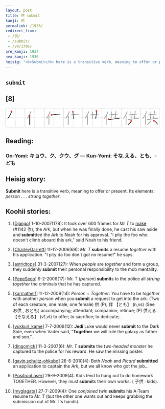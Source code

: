 ```yaml
---
layout: post
title: 供 submit
kanji: 供
permalink: /1935/
redirect_from:
 - /供/
 - /submit/
 - /v4/1796/
pre_kanji: 1934
nex_kanji: 1936
heisig: "<b>Submit</b> here is a transitive verb, meaning to offer or present. Its elements: <i>person</i> . . . <i>strung together</i>."
---
```


## `submit`

## [8]

<div class="stroke"><img src="../images/E4BE9B.png" /></div>

## Reading:

### On-Yomi: キョウ、ク、クウ、グ &mdash; Kun-Yomi: そな.える、とも、-ども

## Heisig story:

<b>Submit</b> here is a transitive verb, meaning to offer or present. Its elements: <i>person</i> . . . <i>strung together</i>.

## Koohii stories:

1) [<a href="http://kanji.koohii.com/profile/Django">Django</a>] 1-10-2007(178): It took over 600 frames for <em>Mr T</em> to <a href="../1142">make</a> (#1142 作), the <em>Ark</em>, but when he was finally done, he cast his saw aside and<strong> submit</strong>ted the <em>Ark</em> to Noah for his approval. &quot;I pity the foo who doesn&#039;t climb aboard this ark,&quot; said Noah to his friend.

2) [<a href="http://kanji.koohii.com/profile/CharleyGarrett">CharleyGarrett</a>] 11-12-2006(69): <em>Mr. T</em> <strong>submits</strong> a resume <em>together</em> with his application. &quot;I pity da foo don&#039;t got no resume!&quot; he says.

3) [<a href="http://kanji.koohii.com/profile/astridtops">astridtops</a>] 31-3-2007(27): When <em>people</em> are <em>together</em> and form a group, they suddenly<strong> submit</strong> their personal responsibility to the mob mentality.

4) [<a href="http://kanji.koohii.com/profile/PepeSeco">PepeSeco</a>] 9-2-2006(17): Mr. T (<em>person</em>)<strong> submit</strong>s to the police all <em>strung together</em> the criminals that he has captured.

5) [<a href="http://kanji.koohii.com/profile/karmatheif">karmatheif</a>] 11-12-2009(14): <em>Person</em> + <em>Together</em>: You have to be <em>together</em> with another <em>person</em> when you<strong> submit</strong> a request to get into the ark. (Two of each creature, one male, one female) 供 (P); 伴 【とも】 (n,vs) (See お供 , おとも) accompanying; attendant; companion; retinue; (P) 供える 【そなえる】 (v1,vt) to offer; to sacrifice; to dedicate;.

6) [<a href="http://kanji.koohii.com/profile/yukkuri_kame">yukkuri_kame</a>] 7-7-2009(12): <strong>Jedi</strong> Luke would never <strong>submit</strong> to the Dark Side, even when Vader said, &quot;<strong>Together</strong> we will rule the galaxy as father and son.&quot;.

7) [<a href="http://kanji.koohii.com/profile/dingomick">dingomick</a>] 11-3-2007(6): <em>Mr. T</em> <strong>submits</strong> the <em>two-headed monster</em> he captured to the police for his reward. He saw the missing poster.

8) [<a href="http://kanji.koohii.com/profile/gavin.schultz-ohkubo">gavin.schultz-ohkubo</a>] 28-6-2010(4): Both <em>Noah</em> and <em>Picard</em> <strong>submitted</strong> an application to captain the <em>Ark</em>, but we all know who got the job...

9) [<a href="http://kanji.koohii.com/profile/PositronLaser">PositronLaser</a>] 28-9-2009(4): Kids tend to hang out to do homework TOGETHER. However, they must<strong> submit</strong>s their own works. ( 子供 : kids).

10) [<a href="http://kanji.koohii.com/profile/myglagata">myglagata</a>] 27-7-2009(4): One <em>conjoined twin</em><strong> submit</strong>s his A-Team resume to <em>Mr. T</em> (but the other one wants out and keeps grabbing the submission out of Mr T&#039;s hands).
